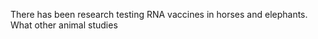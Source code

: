 There has been research testing RNA vaccines in horses and elephants. What other animal studies&#x20;